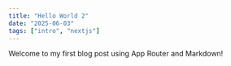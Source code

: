 ```yaml
---
title: "Hello World 2"
date: "2025-06-03"
tags: ["intro", "nextjs"]
---
```


Welcome to my first blog post using App Router and Markdown!
